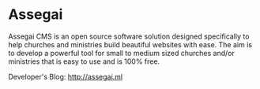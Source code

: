 # Assegai
Assegai CMS is an open source software solution designed specifically to help churches and ministries build beautiful websites with ease. The aim is to develop a powerful tool for small to medium sized churches and/or ministries that is easy to use and is 100% free.

Developer's Blog: http://assegai.ml
